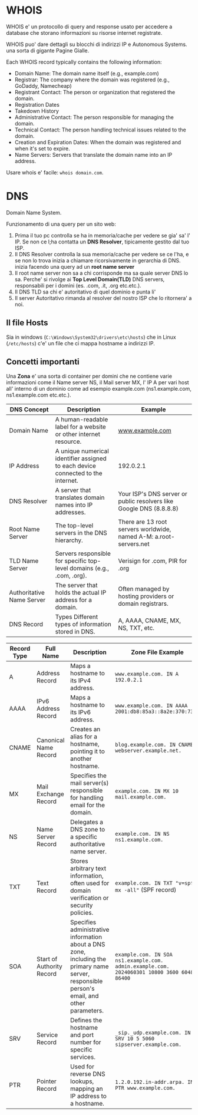 # WHOIS

WHOIS e' un protocollo di query and response usato per accedere a database che storano informazioni su risorse internet registrate.

WHOIS puo' dare dettagli su blocchi di indirizzi IP e Autonomous Systems. una sorta di gigante Pagine Gialle.

Each WHOIS record typically contains the following information:
- Domain Name: The domain name itself (e.g., example.com)
- Registrar: The company where the domain was registered (e.g., GoDaddy, Namecheap)
- Registrant Contact: The person or organization that registered the domain.
- Registration Dates
- Takedown History
- Administrative Contact: The person responsible for managing the domain.
- Technical Contact: The person handling technical issues related to the domain.
- Creation and Expiration Dates: When the domain was registered and when it's set to expire.
- Name Servers: Servers that translate the domain name into an IP address.

Usare whois e' facile: `whois domain.com`.


# DNS
Domain Name System.

Funzionamento di una query per un sito web:
  1) Prima il tuo pc controlla se ha in memoria/cache per vedere se gia' sa' l' IP. Se non ce l;ha contatta un **DNS Resolver**, tipicamente gestito dal tuo ISP.
  2) Il DNS Resolver controlla la sua memoria/cache per vedere se ce l'ha, e se non lo trova inizia a chiamare ricorsivamente in gerarchia di DNS. inizia facendo una query ad un **root name server**
  3) Il root name server non sa a chi corrisponde ma sa quale server DNS lo sa. Perche' si rivolge ai **Top Level Domain(TLD)** DNS servers, responsabili per i domini (es. .com, .it, .org etc.etc.).
  4) Il DNS TLD sa chi e' autoritativo di quel dominio e punta li'
  5) Il server Autoritativo rimanda al resolver del nostro ISP che lo ritornera' a noi.


 ## Il file Hosts

 Sia in windows (`C:\Windows\System32\drivers\etc\hosts`) che in Linux (`/etc/hosts`) c'e' un file che ci mappa hostname a indirizzi IP.

 ## Concetti importanti 
 Una **Zona** e' una sorta di container per domini che ne contiene varie informazioni come il Name server NS, il Mail server MX, l' IP A per vari host all' interno di un dominio come ad esempio example.com (ns1.example.com, ns1.example.com etc.etc.).
 
|DNS Concept|	Description|	Example|
|-----------|------------|---------|
Domain Name|	A human-readable label for a website or other internet resource.|	www.example.com
IP Address|	A unique numerical identifier assigned to each device connected to the internet.	|192.0.2.1
DNS Resolver|	A server that translates domain names into IP addresses.|	Your ISP's DNS server or public resolvers like Google DNS (8.8.8.8)
Root Name Server|	The top-level servers in the DNS hierarchy.|	There are 13 root servers worldwide, named A-M: a.root-servers.net
TLD Name Server|	Servers responsible for specific top-level domains (e.g., .com, .org).|	Verisign for .com, PIR for .org
Authoritative Name Server|	The server that holds the actual IP address for a domain.|	Often managed by hosting providers or domain registrars.
DNS Record| Types	Different types of information stored in DNS.|	A, AAAA, CNAME, MX, NS, TXT, etc.


| Record Type | Full Name                 | Description                                                                 | Zone File Example                                                              |
|-------------|---------------------------|-----------------------------------------------------------------------------|--------------------------------------------------------------------------------|
| A           | Address Record           | Maps a hostname to its IPv4 address.                                       | `www.example.com. IN A 192.0.2.1`                                             |
| AAAA        | IPv6 Address Record      | Maps a hostname to its IPv6 address.                                       | `www.example.com. IN AAAA 2001:db8:85a3::8a2e:370:7334`                       |
| CNAME       | Canonical Name Record    | Creates an alias for a hostname, pointing it to another hostname.          | `blog.example.com. IN CNAME webserver.example.net.`                           |
| MX          | Mail Exchange Record     | Specifies the mail server(s) responsible for handling email for the domain.| `example.com. IN MX 10 mail.example.com.`                                     |
| NS          | Name Server Record       | Delegates a DNS zone to a specific authoritative name server.              | `example.com. IN NS ns1.example.com.`                                         |
| TXT         | Text Record              | Stores arbitrary text information, often used for domain verification or security policies. | `example.com. IN TXT "v=spf1 mx -all"` (SPF record)               |
| SOA         | Start of Authority Record| Specifies administrative information about a DNS zone, including the primary name server, responsible person's email, and other parameters. | `example.com. IN SOA ns1.example.com. admin.example.com. 2024060301 10800 3600 604800 86400` |
| SRV         | Service Record           | Defines the hostname and port number for specific services.                | `_sip._udp.example.com. IN SRV 10 5 5060 sipserver.example.com.`              |
| PTR         | Pointer Record           | Used for reverse DNS lookups, mapping an IP address to a hostname.         | `1.2.0.192.in-addr.arpa. IN PTR www.example.com.`                              |


